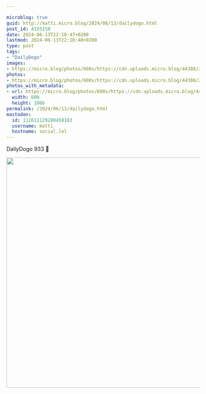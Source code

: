 ```yaml
---

microblog: true
guid: http://matti.micro.blog/2024/06/13/dailydogo.html
post_id: 4155150
date: 2024-06-13T22:10:47+0200
lastmod: 2024-06-13T22:10:48+0200
type: post
tags:
- "DailyDogo"
images:
- https://micro.blog/photos/600x/https://cdn.uploads.micro.blog/44388/2024/661b0f3d73c74cc38dacfebf49dc2b98.jpg
photos:
- https://micro.blog/photos/600x/https://cdn.uploads.micro.blog/44388/2024/661b0f3d73c74cc38dacfebf49dc2b98.jpg
photos_with_metadata:
- url: https://micro.blog/photos/600x/https://cdn.uploads.micro.blog/44388/2024/661b0f3d73c74cc38dacfebf49dc2b98.jpg
  width: 600
  height: 1066
permalink: /2024/06/13/dailydogo.html
mastodon:
  id: 112611129280458183
  username: matti
  hostname: social.lol
---
```

DailyDogo 933 🐶

<img src="/media/uploads/2024/661b0f3d73c74cc38dacfebf49dc2b98.jpg" width="600" alt="" />
